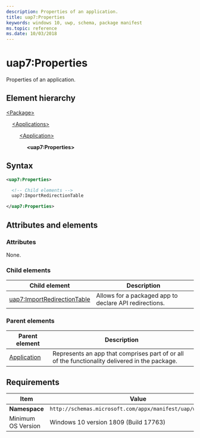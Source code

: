 ```yaml
---
description: Properties of an application.
title: uap7:Properties
keywords: windows 10, uwp, schema, package manifest
ms.topic: reference
ms.date: 10/03/2018
---
```


# uap7:Properties

Properties of an application.

## Element hierarchy

[\<Package\>](element-package.md)

&nbsp;&nbsp;&nbsp;&nbsp;[\<Applications\>](element-applications.md)

&nbsp;&nbsp;&nbsp;&nbsp; &nbsp;&nbsp;&nbsp;&nbsp;[\<Application\>](element-application.md)

&nbsp;&nbsp;&nbsp;&nbsp; &nbsp;&nbsp;&nbsp;&nbsp; &nbsp;&nbsp;&nbsp;&nbsp;**\<uap7:Properties\>**

## Syntax

```xml
<uap7:Properties>

  <!-- Child elements -->
  uap7:ImportRedirectionTable

</uap7:Properties>
```

## Attributes and elements

### Attributes

None.

### Child elements

| Child element | Description |
|-|-|
| [uap7:ImportRedirectionTable](element-uap7-importredirectiontable.md) | Allows for a packaged app to declare API redirections.|

### Parent elements

| Parent element | Description |
|-|-|
| [Application](element-application.md) | Represents an app that comprises part of or all of the functionality delivered in the package. |

## Requirements

| Item | Value |
|--|--|
| **Namespace** | `http://schemas.microsoft.com/appx/manifest/uap/windows10/7` |
| Minimum OS Version | Windows 10 version 1809 (Build 17763) |
